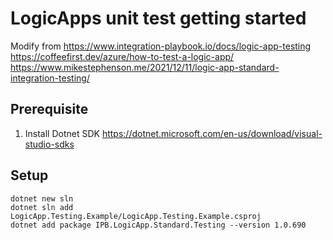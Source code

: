 # LogicApps unit test getting started

Modify from
https://www.integration-playbook.io/docs/logic-app-testing
https://coffeefirst.dev/azure/how-to-test-a-logic-app/
https://www.mikestephenson.me/2021/12/11/logic-app-standard-integration-testing/

## Prerequisite

1. Install Dotnet SDK https://dotnet.microsoft.com/en-us/download/visual-studio-sdks

## Setup
```
dotnet new sln
dotnet sln add LogicApp.Testing.Example/LogicApp.Testing.Example.csproj
dotnet add package IPB.LogicApp.Standard.Testing --version 1.0.690

```

